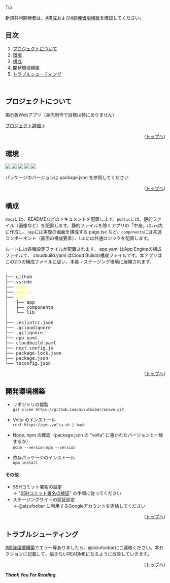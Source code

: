<div id="top"></div>

> [!TIP]
> 新規共同開発者は、[#構成](#構成)および[#開発環境構築](#開発環境構築)を確認してください。

## 目次

1. [プロジェクトについて](#プロジェクトについて)
2. [環境](#環境)
3. [構成](#構成)
4. [開発環境構築](#開発環境構築)
5. [トラブルシューティング](#トラブルシューティング)

</br>

## プロジェクトについて

掲示板Webアプリ（身内制作で目標は特にありません）

<a href="https://github.com/aizufoobar/onave/wiki">プロジェクト詳細 »</a>

<p align="right">(<a href="#top">トップへ</a>)</p>


## 環境

<p>
  <img src="https://img.shields.io/badge/-Node.js-black.svg?logo=node.js&style=for-the-badge">
  <img src="https://img.shields.io/badge/-Npm-black.svg?logo=npm&style=for-the-badge">
  <img src="https://img.shields.io/badge/-Next.js-000000.svg?logo=next.js&style=for-the-badge">
  <img src="https://img.shields.io/badge/-Typescript-black.svg?logo=typescript&style=for-the-badge">
  <img src="https://img.shields.io/badge/-App%20Engine-000000.svg?logo=google-cloud&style=for-the-badge">
</p>

パッケージのバージョンは package.json を参照してください

<p align="right">(<a href="#top">トップへ</a>)</p>


## 構成

`docs`には、READMEなどのドキュメントを配置します。`public`には、静的ファイル（画像など）を配置します。静的ファイルを除くアプリの「中身」は`src`内に作成し、`app`には実際の画面を構成する page.tsx など、`components`には共通コンポーネント（画面の構成要素）、`lib`には共通ロジックを配置します。

ルートには各種設定ファイルが配置されます。 app.yaml はApp Engineの構成ファイルで、 cloudbuild.yaml はCloud Buildの構成ファイルです。本アプリはこの2つの構成ファイルに従い、本番・ステージング環境に展開されます。

<!-- tree -a -I ".git|.next|node_modules|next-env.d.ts" -L 2 --dirsfirst -->
<pre>
.
├──.github
├──.vscode
├── <span style="color: yellow;">docs</span>
├── <span style="color: yellow;">public</span>
├── <span style="color: yellow;">src</span>
│   ├── app
│   ├── components
│   └── lib
│
├── .eslintrc.json
├── .gcloudignore
├── .gitignore
├── app.yaml
├── cloudbuild.yaml
├── next.config.js
├── package-lock.json
├── package.json
└── tsconfig.json
</pre>

<p align="right">(<a href="#top">トップへ</a>)</p>


## 開発環境構築

- リポジトリの複製  
`git clone https://github.com/aizufoobar/onave.git`

- Volta のインストール  
`curl https://get.volta.sh | bash`  

- Node, npm の確認（package.json の "volta" に書かれたバージョンと一致するか）  
`node --version`
`npm --version`

- 依存パッケージのインストール  
`npm install`

#### その他

- SSHコミット署名の設定  
-> "[SSHコミット署名の検証](https://docs.github.com/ja/enterprise-cloud@latest/authentication/managing-commit-signature-verification/about-commit-signature-verification)" の手順に従ってください
- ステージングサイトの認証設定  
-> @aizufoobar に利用するGoogleアカウントを連絡してください

<p align="right">(<a href="#top">トップへ</a>)</p>


## トラブルシューティング

[#開発環境構築](#開発環境構築)でエラー等ありましたら、@aizufoobarにご連絡ください。本セクションに記載して、悩まないREADMEになるように改善していきます。

<p align="right">(<a href="#top">トップへ</a>)</p>


***Thank You For Reading.***
